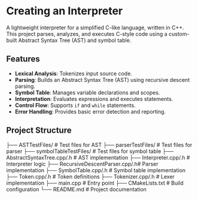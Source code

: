 # Creating an Interpreter

A lightweight interpreter for a simplified C-like language, written in C++. This project parses, analyzes, and executes C-style code using a custom-built Abstract Syntax Tree (AST) and symbol table.

## Features

- **Lexical Analysis**: Tokenizes input source code.
- **Parsing**: Builds an Abstract Syntax Tree (AST) using recursive descent parsing.
- **Symbol Table**: Manages variable declarations and scopes.
- **Interpretation**: Evaluates expressions and executes statements.
- **Control Flow**: Supports `if` and `while` statements.
- **Error Handling**: Provides basic error detection and reporting.

## Project Structure
├── ASTTestFiles/ # Test files for AST
├── parserTestFiles/ # Test files for parser
├── symbolTableTestFiles/ # Test files for symbol table
├── AbstractSyntaxTree.cpp/.h # AST implementation
├── Interpreter.cpp/.h # Interpreter logic
├── RecursiveDescentParser.cpp/.h# Parser implementation
├── SymbolTable.cpp/.h # Symbol table implementation
├── Token.cpp/.h # Token definitions
├── Tokenizer.cpp/.h # Lexer implementation
├── main.cpp # Entry point
├── CMakeLists.txt # Build configuration
└── README.md # Project documentation



